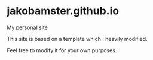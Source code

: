 # jakobamster.github.io
My personal site

This site is based on a template which I heavily modified. 

Feel free to modify it for your own purposes. 
